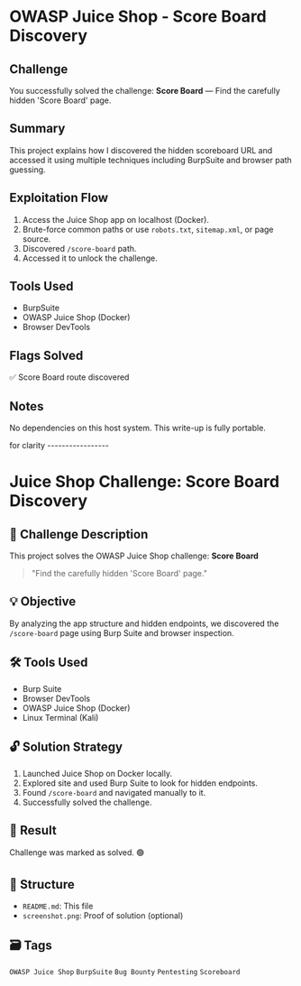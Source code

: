# OWASP Juice Shop - Score Board Discovery

## Challenge
You successfully solved the challenge: **Score Board** — Find the carefully hidden 'Score Board' page.

## Summary
This project explains how I discovered the hidden scoreboard URL and accessed it using multiple techniques including BurpSuite and browser path guessing.

## Exploitation Flow
1. Access the Juice Shop app on localhost (Docker).
2. Brute-force common paths or use `robots.txt`, `sitemap.xml`, or page source.
3. Discovered `/score-board` path.
4. Accessed it to unlock the challenge.

## Tools Used
- BurpSuite
- OWASP Juice Shop (Docker)
- Browser DevTools

## Flags Solved
✅ Score Board route discovered

## Notes
No dependencies on this host system. This write-up is fully portable.

for clarity -----------------

# Juice Shop Challenge: Score Board Discovery

## 🧠 Challenge Description
This project solves the OWASP Juice Shop challenge: **Score Board**  
> "Find the carefully hidden 'Score Board' page."

## 💡 Objective
By analyzing the app structure and hidden endpoints, we discovered the `/score-board` page using Burp Suite and browser inspection.

## 🛠️ Tools Used
- Burp Suite
- Browser DevTools
- OWASP Juice Shop (Docker)
- Linux Terminal (Kali)

## 🔓 Solution Strategy
1. Launched Juice Shop on Docker locally.
2. Explored site and used Burp Suite to look for hidden endpoints.
3. Found `/score-board` and navigated manually to it.
4. Successfully solved the challenge.

## 🚩 Result
Challenge was marked as solved. 🟢

## 📁 Structure
- `README.md`: This file
- `screenshot.png`: Proof of solution (optional)

## 🗃️ Tags
`OWASP Juice Shop` `BurpSuite` `Bug Bounty` `Pentesting` `Scoreboard`

